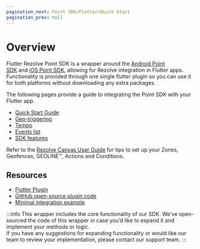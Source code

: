 ```yaml
---
pagination_next: Point SDK/Flutter/Quick Start
pagination_prev: null
---
```


Overview
=================================

Flutter Rezolve Point SDK is a wrapper around the [Android Point SDK](../Android/Overview.md) and [iOS Point SDK](../iOS/Overview.md), allowing for Rezolve integration in Flutter apps. Functionality is provided through one single flutter plugin so you can use it for both platforms without downloading any extra packages.

The following pages provide a guide to integrating the Point SDK with your Flutter app.

*   [Quick Start Guide](./Quick%20Start.md)
*   [Geo-triggering](./Geo-triggering.md)
*   [Tempo](./Tempo.md)
*   [Events list](./Events%20List.md)
*   [SDK features](./Features.md)

Refer to the [Rezolve Canvas User Guide](../../Canvas/Overview.md) for tips to set up your Zones, Geofences, GEOLINE™, Actions and Conditions.

Resources
---------

*   [Flutter Plugin](https://pub.dev/packages/bluedot_point_sdk)
*   [GitHub open-source plugin code](https://github.com/Bluedot-Innovation/PointSDK-Flutter-Plugin)
*   [Minimal integration example](https://github.com/Bluedot-Innovation/Flutter-Minimal-Integration)


:::info
This wrapper includes the core functionality of our SDK. We’ve open-sourced the code of this wrapper in case you’d like to expand it and implement your methods or logic.  
If you have any suggestions for expanding functionality or would like our team to review your implementation, please contact our support team.
:::

